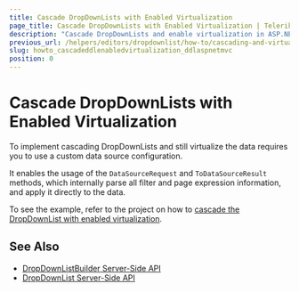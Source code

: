```yaml
---
title: Cascade DropDownLists with Enabled Virtualization
page_title: Cascade DropDownLists with Enabled Virtualization | Telerik UI DropDownList HtmlHelper for ASP.NET MVC
description: "Cascade DropDownLists and enable virtualization in ASP.NET MVC applications."
previous_url: /helpers/editors/dropdownlist/how-to/cascading-and-virtualization
slug: howto_cascadeddlenabledvirtualization_ddlaspnetmvc
position: 0
---
```


# Cascade DropDownLists with Enabled Virtualization

To implement cascading DropDownLists and still virtualize the data requires you to use a custom data source configuration.

It enables the usage of the `DataSourceRequest` and `ToDataSourceResult` methods, which internally parse all filter and page expression information, and apply it directly to the data.

To see the example, refer to the project on how to [cascade the DropDownList with enabled virtualization](https://github.com/telerik/ui-for-aspnet-mvc-examples/tree/master/dropdownlist/KendoDropDownListCascadingAndVirtualization).

## See Also

* [DropDownListBuilder Server-Side API](http://docs.telerik.com/aspnet-mvc/api/Kendo.Mvc.UI.Fluent/DropDownListBuilder)
* [DropDownList Server-Side API](/api/dropdownlist)
